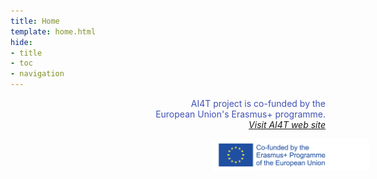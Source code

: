 ```yaml
---
title: Home
template: home.html
hide:
- title
- toc
- navigation
---
```


<p style="text-align:right; color: #4051b5;">AI4T project is co-funded by the <br/>European Union's Erasmus+ programme.<br/> <a href="https://www.ai4t.eu/ target="_blank"><em>Visit AI4T web site</em></a> </p>
<p style="text-align:right;"><img src="assets/logoerasmusright_en_0.jpeg" alt="Logo Erasmus+" width="250" style="margin-right: -70px"></p>
